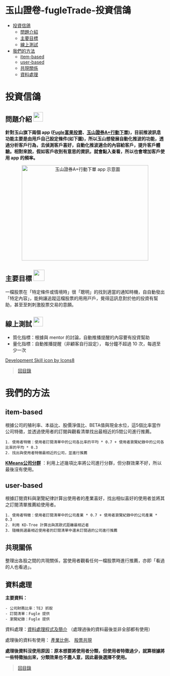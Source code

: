# 玉山證卷-fugleTrade-投資信鴿
- [投資信鴿](#投資信鴿)
  - [問題介紹](#問題介紹-)
  - [主要目標](#主要目標-)
  - [線上測試](#線上測試-)
- [我們的方法](#我們的方法)
  - [item-based](#item-based)
  - [user-based](#user-based)
  - [共現關係](#共現關係)
  - [資料處理](#資料處理)
  


<!---=================================================================================================================================
玉山方面提出的相關資料
-->
# 投資信鴿
## 問題介紹 <img src="https://img.icons8.com/pastel-glyph/64/000000/pen-1.png" weight="30" height="30"/> 
**針對玉山旗下兩個 app ([Fugle富果投資](https://play.google.com/store/apps/details?id=tw.fugle.android.app)、[玉山證券A+行動下單](https://play.google.com/store/apps/details?id=com.esun))，目前推波訊息功能主要是由用戶自己設定條件(如下圖)，所以玉山想發展自動化推波的功能，透過分析客戶行為，去偵測客戶喜好，自動化推波適合的內容給客戶，提升客戶體驗。相對來說，假如客戶收到有意思的資訊，就會點入查看，所以也會增加客戶使用 app 的頻率。**

<div align=center><img width="400" height="300" src="https://i.imgur.com/6LMTpbt.png" alt="玉山證券A+行動下單 app 示意圖"/></div>


## 主要目標 <img src="https://img.icons8.com/plasticine/100/000000/accuracy.png" weight="35" height="35"/> 
一檔股票在「特定條件或情境時」很「聰明」的找到適當的通知時機，⾃自動發出「特定內容」，能夠讓追蹤這檔股票的⽤用⼾戶，覺得這訊息對於他的投資有幫助，甚⾄至刺刺激股票交易的意願。

## 線上測試 <img src="https://img.icons8.com/color/48/000000/test-partial-passed.png" weight="30" height="30"/>
- 質化指標：根據與 mentor 的討論，自動推播提醒的內容要有投資幫助
- 量化指標：自動推播提醒（非顧客自行設定）， 每分鐘不超過 10 次，每週至少一次

<a href="https://icons8.com/icon/103935/development-skill">Development Skill icon by Icons8</a>

>[回目錄](#玉山證卷-fugleTrade-投資信鴿)
<!---=================================================================================================================================
我們作的東西
-->
# 我們的方法
## item-based 
根據公司的殖利率、本益比、股價淨值比、BETA值與現金水位，這5個比率當作公司特徵，並透過使用者的訂閱與觀看清單找出最相近的5間公司進行推薦。

    1. 使用者特徵：使用者訂閱清單中的公司各比率的平均 * 0.7 + 使用者瀏覽紀錄中的公司各比率的平均 * 0.3 
    2. 找出與使用者特徵最相近的公司，並進行推薦
    
[**KMeans公司分群**](https://github.com/jiaying777/E.SUN_Fugle_project/tree/master/KMeans)
：利用上述幾項比率將公司進行分群，但分群效果不好，所以最後沒有使用。

## user-based 
根據訂閱資料與瀏覽紀律計算出使用者的產業喜好，找出相似喜好的使用者並將其之訂閱清單推薦給使用者。

    1. 使用者特徵：使用者訂閱清單中的公司產業 * 0.7 + 使用者瀏覽紀錄中的公司產業 * 0.3
    2. 利用 KD-Tree 計算出與其歐式距離最相近者
    3. 隨機挑選最相近使用者的訂閱清單中還未訂閱過的公司進行推薦

## 共現關係
整理出各股之間的共現關係，當使用者觀看任何一檔股票時進行推薦，亦即「看過的人也看過」。

## 資料處理
**主要資料：**

    - 公司財務比率：TEJ 抓取
    - 訂閱清單：Fugle 提供
    - 瀏覽紀錄：Fugle 提供
    
資料處理：[資料處理程式及簡介](https://github.com/jiaying777/E.SUN_Fugle_project/tree/master/Data_processing)
（處理過後的資料最後並非全部都有使用）

處理後的資料有使用：
[產業比例](https://github.com/jiaying777/E.SUN_Fugle_project/tree/master/Data_processing#2產業比例判斷使用者較常接觸的公司產業為何)、
[股票共現](https://github.com/jiaying777/E.SUN_Fugle_project/tree/master/Data_processing#5股票共現關係被同一個使用者訂閱或是瀏覽)
<br>

**處理後資料沒使用原因：原本想要將使用者分類，但使用者特徵過少，就算根據將一些特徵抽出來，分類效果也不盡人意，因此最後選擇不使用。**


>[回目錄](#玉山證卷-fugleTrade-投資信鴿)

